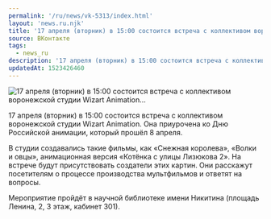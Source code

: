 ```yaml
---
permalink: '/ru/news/vk-5313/index.html'
layout: 'news.ru.njk'
title: '17 апреля (вторник) в 15:00 состоится встреча с коллективом воронежской студии Wizart Animation'
source: ВКонтакте
tags:
  - news_ru
description: '17 апреля (вторник) в 15:00 состоится встреча с коллективом воронежской студии Wizart Animation…'
updatedAt: 1523426460
---
```

![17 апреля (вторник) в 15:00 состоится встреча с коллективом воронежской студии Wizart Animation…](https://sun9-60.userapi.com/impf/c845019/v845019007/25cc1/oVfLCOvcIdI.jpg?size=1280x693&quality=96&sign=9a9720507cdb0066da9c0623328a76ae&c_uniq_tag=BciOkKcaigl_XoYHQHv5VgwH8XQ9yt4sDYiurBCtv6o&type=album)

17 апреля (вторник) в 15:00 состоится встреча с коллективом воронежской студии Wizart Animation. Она приурочена ко Дню Российской анимации, который прошёл 8 апреля.

В студии создавались такие фильмы, как «Снежная королева», «Волки и овцы», анимационная версия «Котёнка с улицы Лизюкова 2». На встрече будут присутствовать создатели этих картин. Они расскажут посетителям о процессе производства мультфильмов и ответят на вопросы.

Мероприятие пройдёт в научной библиотеке имени Никитина (площадь Ленина, 2, 3 этаж, кабинет 301).
